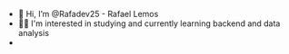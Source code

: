 - 👋 Hi, I’m @Rafadev25 - Rafael Lemos
- 👀🌱 I'm interested in studying and currently learning backend and data analysis 
- 
<!---
Rafadev25/Rafadev25 is a ✨ special ✨ repository because its `README.md` (this file) appears on your GitHub profile.
You can click the Preview link to take a look at your changes.
--->
